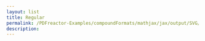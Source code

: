 ```yaml
---
layout: list
title: Regular
permalink: /PDFreactor-Examples/compoundFormats/mathjax/jax/output/SVG/fonts/TeX/Main/Regular/
description: 
---
```





